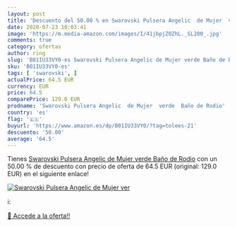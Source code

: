 ```yaml
---
layout: post
title: 'Descuento del 50.00 % en Swarovski Pulsera Angelic  de Mujer  ver'
date: 2020-07-23 10:03:41
image: 'https://m.media-amazon.com/images/I/41jbpjZ0ZhL._SL200_.jpg'
comments: true
category: ofertas
author: ring
slug: 'B01IU33VY0-es Swarovski Pulsera Angelic de Mujer verde Baño de Rodio'
sku: 'B01IU33VY0-es'
tags: [ 'swarovski', ]
actualPrice: 64.5 EUR
currency: EUR
price: 64.5
comparePrice: 129.0 EUR
prodname: 'Swarovski Pulsera Angelic  de Mujer  verde  Baño de Rodio'
country: 'es'
flag: '🇪🇸'
buyurl: 'https://www.amazon.es/dp/B01IU33VY0/?tag=tolees-21'
descuento: '50.00'
average: '64.5'
---
```


Tienes [Swarovski Pulsera Angelic  de Mujer  verde  Baño de Rodio](https://www.amazon.es/dp/B01IU33VY0/?tag=tolees-21) con un 50.00 % de descuento con precio de oferta de 64.5 EUR (original: 129.0 EUR) en el siguiente enlace!

[![Swarovski Pulsera Angelic  de Mujer  ver](https://m.media-amazon.com/images/I/41jbpjZ0ZhL._SL200_.jpg)](https://www.amazon.es/dp/B01IU33VY0/?tag=tolees-21)

ℹ️:


[🛒 Accede a la oferta!!](https://www.amazon.es/dp/B01IU33VY0/?tag=tolees-21)
